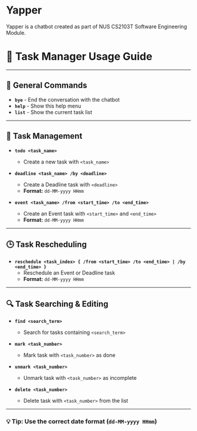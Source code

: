 # Yapper

Yapper is a chatbot created as part of NUS CS2103T Software Engineering Module.

# 📌 Task Manager Usage Guide
---

## 💬 General Commands
- **`bye`** - End the conversation with the chatbot
- **`help`** - Show this help menu
- **`list`** - Show the current task list

---

## 📝 Task Management
- **`todo <task_name>`**
  - Create a new task with `<task_name>`

- **`deadline <task_name> /by <deadline>`**
  - Create a Deadline task with `<deadline>`
  - **Format:** `dd-MM-yyyy HHmm`

- **`event <task_name> /from <start_time> /to <end_time>`**
  - Create an Event task with `<start_time>` and `<end_time>`
  - **Format:** `dd-MM-yyyy HHmm`

---

## 🕒 Task Rescheduling
- **`reschedule <task_index> { /from <start_time> /to <end_time> | /by <end_time> }`**
  - Reschedule an Event or Deadline task
  - **Format:** `dd-MM-yyyy HHmm`

---

## 🔍 Task Searching & Editing
- **`find <search_term>`**
  - Search for tasks containing `<search_term>`

- **`mark <task_number>`**
  - Mark task with `<task_number>` as done

- **`unmark <task_number>`**
  - Unmark task with `<task_number>` as incomplete

- **`delete <task_number>`**
  - Delete task with `<task_number>` from the list

---

### 💡 Tip: Use the correct date format (`dd-MM-yyyy HHmm`)
